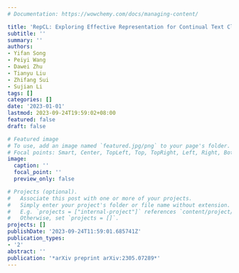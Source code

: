 ```yaml
---
# Documentation: https://wowchemy.com/docs/managing-content/

title: 'RepCL: Exploring Effective Representation for Continual Text Classification'
subtitle: ''
summary: ''
authors:
- Yifan Song
- Peiyi Wang
- Dawei Zhu
- Tianyu Liu
- Zhifang Sui
- Sujian Li
tags: []
categories: []
date: '2023-01-01'
lastmod: 2023-09-24T19:59:02+08:00
featured: false
draft: false

# Featured image
# To use, add an image named `featured.jpg/png` to your page's folder.
# Focal points: Smart, Center, TopLeft, Top, TopRight, Left, Right, BottomLeft, Bottom, BottomRight.
image:
  caption: ''
  focal_point: ''
  preview_only: false

# Projects (optional).
#   Associate this post with one or more of your projects.
#   Simply enter your project's folder or file name without extension.
#   E.g. `projects = ["internal-project"]` references `content/project/deep-learning/index.md`.
#   Otherwise, set `projects = []`.
projects: []
publishDate: '2023-09-24T11:59:01.685741Z'
publication_types:
- '2'
abstract: ''
publication: '*arXiv preprint arXiv:2305.07289*'
---
```

